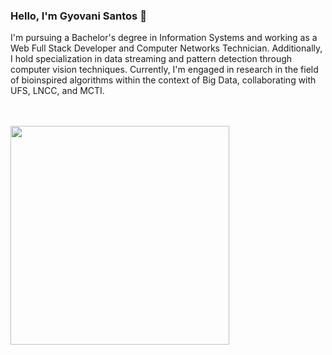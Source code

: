 ### Hello, I'm Gyovani Santos 👋

I'm pursuing a Bachelor's degree in Information Systems and working as a Web Full Stack Developer and Computer Networks Technician. Additionally, I hold specialization in data streaming and pattern detection through computer vision techniques. Currently, I'm engaged in research in the field of bioinspired algorithms within the context of Big Data, collaborating with UFS, LNCC, and MCTI.

<div>
  <br>
<br>
  <a href="https://github.com/gyovani19">

  <img width="350em" src="https://github-readme-stats.vercel.app/api/top-langs/?username=gyovani19&layout=compact&langs_count=7&theme=dracula&count_private=true"/>
</div>
  
  
  

